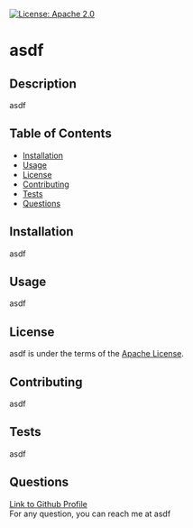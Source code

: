[![License: Apache 2.0](https://img.shields.io/badge/License-Apache%202.0-blue.svg)](https://opensource.org/licenses/Apache-2.0)

# asdf

## Description 

asdf

## Table of Contents

* [Installation](#installation)
* [Usage](#usage)
* [License](#license)
* [Contributing](#contributing)
* [Tests](#tests)
* [Questions](#questions)

## Installation

asdf

## Usage 

asdf

## License

asdf is under the terms of the [Apache License](https://opensource.org/licenses/Apache-2.0). 

## Contributing

asdf

## Tests

asdf

## Questions

[Link to Github Profile](https://github.com/asdf)<br/>
For any question, you can reach me at asdf
      